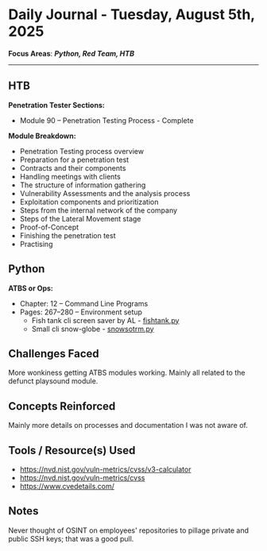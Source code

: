 # Daily Journal - Tuesday, August 5th, 2025

**Focus Areas**: ***Python, Red Team, HTB***

---

## HTB  

**Penetration Tester Sections:**

- Module 90 – Penetration Testing Process - Complete

**Module Breakdown:**

- Penetration Testing process overview
- Preparation for a penetration test
- Contracts and their components
- Handling meetings with clients
- The structure of information gathering
- Vulnerability Assessments and the analysis process
- Exploitation components and prioritization
- Steps from the internal network of the company
- Steps of the Lateral Movement stage
- Proof-of-Concept
- Finishing the penetration test
- Practising

## Python

**ATBS or Ops:**

- Chapter: 12 – Command Line Programs  
- Pages: 267–280 – Environment setup
  - Fish tank cli screen saver by AL - [fishtank.py](assets/fishtank.py)
  - Small cli snow-globe - [snowsotrm.py](assets/snowstorm.py)

## Challenges Faced

More wonkiness getting ATBS modules working. Mainly all related to the defunct playsound module.

## Concepts Reinforced

Mainly more details on processes and documentation I was not aware of.

## Tools / Resource(s) Used

- <https://nvd.nist.gov/vuln-metrics/cvss/v3-calculator>
- <https://nvd.nist.gov/vuln-metrics/cvss>
- <https://www.cvedetails.com/>

## Notes

Never thought of OSINT on employees' repositories to pillage private and public SSH keys; that was a good pull.
